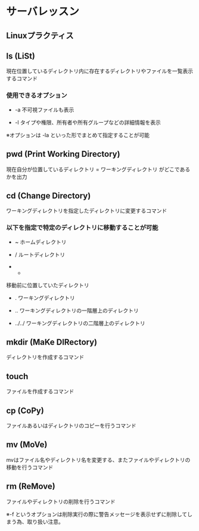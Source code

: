 # サーバレッスン
Linuxプラクティス
----------------

## ls (LiSt)
現在位置しているディレクトリ内に存在するディレクトリやファイルを一覧表示するコマンド

### 使用できるオプション
- -a
不可視ファイルも表示

- -l
タイプや権限、所有者や所有グループなどの詳細情報を表示

※オプションは -la といった形でまとめて指定することが可能


## pwd (Print Working Directory)
現在自分が位置しているディレクトリ = ワーキングディレクトリ がどこであるかを出力


## cd (Change Directory)
ワーキングディレクトリを指定したディレクトリに変更するコマンド

### 以下を指定で特定のディレクトリに移動することが可能
- ~
ホームディレクトリ

- /
ルートディレクトリ

- -
移動前に位置していたディレクトリ

- .
ワーキングディレクトリ

- ..
ワーキングディレクトリの一階層上のディレクトリ

- ../../
ワーキングディレクトリの二階層上のディレクトリ


## mkdir (MaKe DIRectory)
ディレクトリを作成するコマンド


## touch
ファイルを作成するコマンド


## cp (CoPy)
ファイルあるいはディレクトリのコピーを行うコマンド


## mv (MoVe)
mvはファイル名やディレクトリ名を変更する、またファイルやディレクトリの移動を行うコマンド


## rm (ReMove)
ファイルやディレクトリの削除を行うコマンド

※-f というオプションは削除実行の際に警告メッセージを表示せずに削除してしまう為、取り扱い注意。